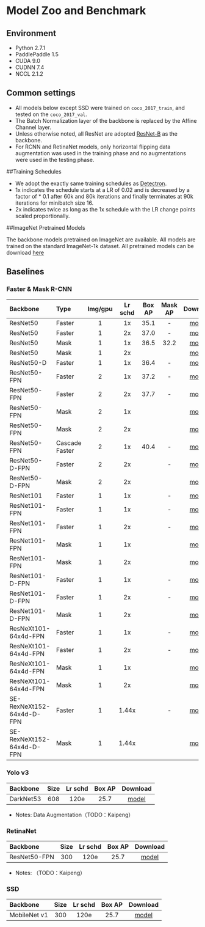 # Model Zoo and Benchmark
## Environment

- Python 2.7.1
- PaddlePaddle 1.5
- CUDA 9.0
- CUDNN 7.4
- NCCL 2.1.2

## Common settings

- All models below except SSD were trained on `coco_2017_train`, and tested on the `coco_2017_val`.
- The Batch Normalization layer of the backbone is replaced by the Affine Channel layer.
- Unless otherwise noted, all ResNet are adopted [ResNet-B](https://arxiv.org/pdf/1812.01187) as the backbone.
- For RCNN and RetinaNet models, only horizontal flipping data augmentation was used in the training phase and no augmentations were used in the testing phase.

##Training Schedules

- We adopt the exactly same training schedules as [Detectron](https://github.com/facebookresearch/Detectron/blob/master/MODEL_ZOO.md#training-schedules). 
- 1x indicates the schedule starts at a LR of 0.02 and is decreased by a factor of * 0.1 after 60k and 80k iterations and finally terminates at 90k iterations for minibatch size 16. 
- 2x indicates twice as long as the 1x schedule with the LR change points scaled proportionally.

##ImageNet Pretrained Models

The backbone models pretrained on ImageNet are available. All models are trained on the standard ImageNet-1k dataset. All pretrained models can be download [here](https://github.com/PaddlePaddle/models/tree/develop/PaddleCV/image_classification#supported-models-and-performances)

## Baselines

### Faster & Mask R-CNN

| Backbone                  | Type           | Img/gpu | Lr schd | Box AP | Mask AP | Download  |
| :------------------------ | :------------- | :-----: | :-----: | :----: | :-----: | :-------: |
| ResNet50                  | Faster         |    1    |   1x    |  35.1  |    -    | [model]() |
| ResNet50                  | Faster         |    1    |   2x    |  37.0  |    -    | [model]() |
| ResNet50                  | Mask           |    1    |   1x    |  36.5  |  32.2   | [model]() |
| ResNet50                  | Mask           |    1    |   2x    |        |         | [model]() |
| ResNet50-D                | Faster         |    1    |   1x    |  36.4  |    -    | [model]() |
| ResNet50-FPN              | Faster         |    2    |   1x    |  37.2  |    -    | [model]() |
| ResNet50-FPN              | Faster         |    2    |   2x    |  37.7  |    -    | [model]() |
| ResNet50-FPN              | Mask           |    2    |   1x    |        |         | [model]() |
| ResNet50-FPN              | Mask           |    2    |   2x    |        |         | [model]() |
| ResNet50-FPN              | Cascade Faster |    2    |   1x    |  40.4  |    -    | [model]() |
| ResNet50-D-FPN            | Faster         |    2    |   2x    |        |    -    | [model]() |
| ResNet50-D-FPN            | Mask           |    2    |   2x    |        |         | [model]() |
| ResNet101                 | Faster         |    1    |   1x    |        |    -    | [model]() |
| ResNet101-FPN             | Faster         |    1    |   1x    |        |    -    | [model]() |
| ResNet101-FPN             | Faster         |    1    |   2x    |        |    -    | [model]() |
| ResNet101-FPN             | Mask           |    1    |   1x    |        |         | [model]() |
| ResNet101-FPN             | Mask           |    1    |   2x    |        |         | [model]() |
| ResNet101-D-FPN           | Faster         |    1    |   1x    |        |    -    | [model]() |
| ResNet101-D-FPN           | Faster         |    1    |   2x    |        |    -    | [model]() |
| ResNet101-D-FPN           | Mask           |    1    |   2x    |        |         | [model]() |
| ResNeXt101-64x4d-FPN      | Faster         |    1    |   1x    |        |    -    | [model]() |
| ResNeXt101-64x4d-FPN      | Faster         |    1    |   2x    |        |    -    | [model]() |
| ResNeXt101-64x4d-FPN      | Mask           |    1    |   1x    |        |         | [model]() |
| ResNeXt101-64x4d-FPN      | Mask           |    1    |   2x    |        |         | [model]() |
| SE-RexNeXt152-64x4d-D-FPN | Faster         |    1    |  1.44x  |        |    -    | [model]() |
| SE-RexNeXt152-64x4d-D-FPN | Mask           |    1    |  1.44x  |        |         | [model]() |

### Yolo v3

| Backbone  | Size | Lr schd | Box AP | Download  |
| :-------- | :--: | :-----: | :----: | :-------: |
| DarkNet53 | 608  |  120e   |  25.7  | [model]() |

- Notes: Data Augmentation（TODO：Kaipeng）

### RetinaNet

| Backbone     | Size | Lr schd | Box AP | Download  |
| :----------- | :--: | :-----: | :----: | :-------: |
| ResNet50-FPN | 300  |  120e   |  25.7  | [model]() |

- Notes: （TODO：Kaipeng）

### SSD

| Backbone     | Size | Lr schd | Box AP | Download  |
| :----------- | :--: | :-----: | :----: | :-------: |
| MobileNet v1 | 300  |  120e   |  25.7  | [model]() |

